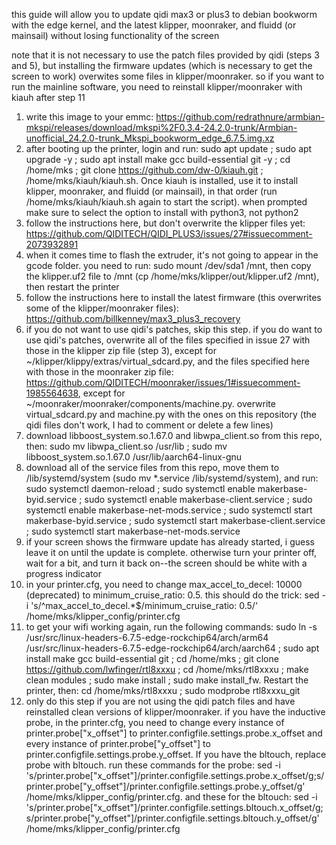 this guide will allow you to update qidi max3 or plus3 to debian bookworm with the edge kernel, and the latest klipper, moonraker, and fluidd (or mainsail) without losing functionality of the screen

note that it is not necessary to use the patch files provided by qidi (steps 3 and 5), but installing the firmware updates (which is necessary to get the screen to work) overwites some files in klipper/moonraker. so if you want to run the mainline software, you need to reinstall klipper/moonraker with kiauh after step 11

1. write this image to your emmc: https://github.com/redrathnure/armbian-mkspi/releases/download/mkspi%2F0.3.4-24.2.0-trunk/Armbian-unofficial_24.2.0-trunk_Mkspi_bookworm_edge_6.7.5.img.xz
2. after booting up the printer, login and run: sudo apt update ; sudo apt upgrade -y ; sudo apt install make gcc build-essential git -y ; cd /home/mks ; git clone https://github.com/dw-0/kiauh.git ; /home/mks/kiauh/kiauh.sh. Once kiauh is installed, use it to install klipper, moonraker, and fluidd (or mainsail), in that order (run /home/mks/kiauh/kiauh.sh again to start the script). when prompted make sure to select the option to install with python3, not python2
3. follow the instructions here, but don't overwrite the klipper files yet: https://github.com/QIDITECH/QIDI_PLUS3/issues/27#issuecomment-2073932891
4. when it comes time to flash the extruder, it's not going to appear in the gcode folder. you need to run: sudo mount /dev/sda1 /mnt, then copy the klipper.uf2 file to /mnt (cp /home/mks/klipper/out/klipper.uf2 /mnt), then restart the printer
5. follow the instructions here to install the latest firmware (this overwrites some of the klipper/moonraker files): https://github.com/billkenney/max3_plus3_recovery
6. if you do not want to use qidi's patches, skip this step. if you do want to use qidi's patches, overwrite all of the files specified in issue 27 with those in the klipper zip file (step 3), except for ~/klipper/klippy/extras/virtual_sdcard.py, and the files specified here with those in the moonraker zip file: https://github.com/QIDITECH/moonraker/issues/1#issuecomment-1985564638, except for ~/moonraker/moonraker/components/machine.py. overwrite virtual_sdcard.py and machine.py with the ones on this repository (the qidi files don't work, I had to comment or delete a few lines)
7. download libboost_system.so.1.67.0 and libwpa_client.so from this repo, then: sudo mv libwpa_client.so /usr/lib ; sudo mv libboost_system.so.1.67.0 /usr/lib/aarch64-linux-gnu
8. download all of the service files from this repo, move them to /lib/systemd/system (sudo mv *.service /lib/systemd/system), and run: sudo systemctl daemon-reload ; sudo systemctl enable makerbase-byid.service ; sudo systemctl enable makerbase-client.service ; sudo systemctl enable makerbase-net-mods.service ; sudo systemctl start makerbase-byid.service ; sudo systemctl start makerbase-client.service ; sudo systemctl start makerbase-net-mods.service
9. if your screen shows the firmware update has already started, i guess leave it on until the update is complete. otherwise turn your printer off, wait for a bit, and turn it back on--the screen should be white with a progress indicator
10. in your printer.cfg, you need to change max_accel_to_decel: 10000 (deprecated) to minimum_cruise_ratio: 0.5. this should do the trick: sed -i 's/^max_accel_to_decel.*$/minimum_cruise_ratio: 0\.5/' /home/mks/klipper_config/printer.cfg
11. to get your wifi working again, run the following commands: sudo ln -s /usr/src/linux-headers-6.7.5-edge-rockchip64/arch/arm64 /usr/src/linux-headers-6.7.5-edge-rockchip64/arch/aarch64 ; sudo apt install make gcc build-essential git ; cd /home/mks ; git clone https://github.com/lwfinger/rtl8xxxu ; cd /home/mks/rtl8xxxu ; make clean modules ; sudo make install ; sudo make install_fw. Restart the printer, then: cd /home/mks/rtl8xxxu ; sudo modprobe rtl8xxxu_git
12. only do this step if you are not using the qidi patch files and have reinstalled clean versions of klipper/moonraker. if you have the inductive probe, in the printer.cfg, you need to change every instance of printer.probe["x_offset"] to printer.configfile.settings.probe.x_offset and every instance of printer.probe["y_offset"] to printer.configfile.settings.probe.y_offset. If you have the bltouch, replace probe with bltouch. run these commands for the probe: sed -i 's/printer\.probe\["x_offset"\]/printer\.configfile\.settings\.probe\.x_offset/g;s/printer\.probe\["y_offset"\]/printer\.configfile\.settings\.probe\.y_offset/g' /home/mks/klipper_config/printer.cfg. and these for the bltouch: sed -i 's/printer\.probe\["x_offset"\]/printer\.configfile\.settings\.bltouch\.x_offset/g;s/printer\.probe\["y_offset"\]/printer\.configfile\.settings\.bltouch\.y_offset/g' /home/mks/klipper_config/printer.cfg
